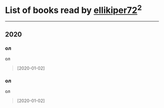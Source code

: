 # List of books read by [ellikiper72](http://vk.com/id46242783)<sup>2</sup>
---

## 2020

### ол
ол
> [2020-01-02] 


### ол
ол
> [2020-01-02] 



